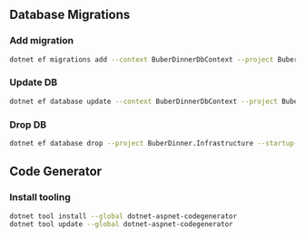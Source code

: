 ## Database Migrations

### Add migration

```bash
dotnet ef migrations add --context BuberDinnerDbContext --project BuberDinner.Infrastructure --startup-project BuberDinner.Api InitialCreate
```

### Update DB

```bash
dotnet ef database update --context BuberDinnerDbContext --project BuberDinner.Infrastructure --startup-project BuberDinner.Api
```

### Drop DB

```bash
dotnet ef database drop --project BuberDinner.Infrastructure --startup-project BuberDinner.Api
```

## Code Generator

### Install tooling

```bash
dotnet tool install --global dotnet-aspnet-codegenerator
dotnet tool update --global dotnet-aspnet-codegenerator
```
